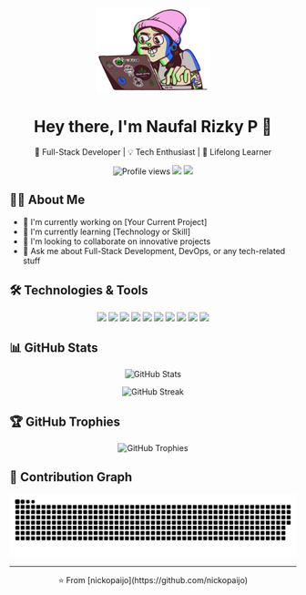 <div align="center">
  <img height="150" src="https://github.com/nickopaijo/nickopaijo/blob/main/img/code.gif"/>
  <h1>Hey there, I'm Naufal Rizky P 👋</h1>
  <p>🚀 Full-Stack Developer | 💡 Tech Enthusiast | 🌱 Lifelong Learner</p>
</div>

<p align="center">
  <img src="https://komarev.com/ghpvc/?username=nickopaijo&color=blueviolet" alt="Profile views" />
  <a href="https://www.linkedin.com/in/your-linkedin"><img src="https://img.shields.io/badge/-LinkedIn-0077B5?style=flat&logo=Linkedin&logoColor=white"/></a>
  <a href="https://twitter.com/your-twitter"><img src="https://img.shields.io/badge/-Twitter-1DA1F2?style=flat&logo=Twitter&logoColor=white"/></a>
</p>

## 👨‍💻 About Me

- 🔭 I'm currently working on [Your Current Project]
- 🌱 I'm currently learning [Technology or Skill]
- 👯 I'm looking to collaborate on innovative projects
- 💬 Ask me about Full-Stack Development, DevOps, or any tech-related stuff

## 🛠️ Technologies & Tools

<p align="center">
  <img src="https://img.shields.io/badge/-JavaScript-F7DF1E?style=flat&logo=javascript&logoColor=black" />
  <img src="https://img.shields.io/badge/-Kotlin-0095D5?style=flat&logo=kotlin&logoColor=white" />
  <img src="https://img.shields.io/badge/-Java-007396?style=flat&logo=java&logoColor=white" />
  <img src="https://img.shields.io/badge/-Python-3776AB?style=flat&logo=python&logoColor=white" />
  <img src="https://img.shields.io/badge/-Node.js-339933?style=flat&logo=node.js&logoColor=white" />
  <img src="https://img.shields.io/badge/-Docker-2496ED?style=flat&logo=docker&logoColor=white" />
  <img src="https://img.shields.io/badge/-PostgreSQL-336791?style=flat&logo=postgresql&logoColor=white" />
  <img src="https://img.shields.io/badge/-Linux-FCC624?style=flat&logo=linux&logoColor=black" />
  <img src="https://img.shields.io/badge/-VS%20Code-007ACC?style=flat&logo=visual-studio-code&logoColor=white" />
  <img src="https://img.shields.io/badge/-Android%20Studio-3DDC84?style=flat&logo=android-studio&logoColor=white" />
</p>

## 📊 GitHub Stats

<p align="center">
  <img src="https://github-readme-stats.vercel.app/api?username=nickopaijo&show_icons=true&theme=radical" alt="GitHub Stats" />
</p>

<p align="center">
  <img src="https://github-readme-streak-stats.herokuapp.com/?user=nickopaijo&theme=radical" alt="GitHub Streak" />
</p>

## 🏆 GitHub Trophies

<p align="center">
  <img src="https://github-profile-trophy.vercel.app/?username=nickopaijo&theme=darkhub&column=7" alt="GitHub Trophies" />
</p>

## 🐍 Contribution Graph

<p align="center">
  <img src="https://raw.githubusercontent.com/nickopaijo/nickopaijo/output/snake.svg" alt="Snake animation" />
</p>

---

<p align="center">⭐️ From [nickopaijo](https://github.com/nickopaijo)</p>
